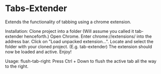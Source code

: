 # Tabs-Extender
Extends the functionality of tabbing using a chrome extension.

Installation:
Clone project into a folder (Will assume you called it tab-extender henceforth.)
Open Chrome. Enter chrome://extensions/ into the address bar.
Click on "Load unpacked extension...".
Locate and select the folder with your cloned project. (E.g. tab-extender)
The extension should now be loaded and active. Enjoy!

Usage:
flush-tab-right: Press Ctrl + Down to flush the active tab all the way to the right.


